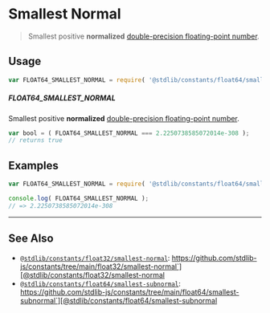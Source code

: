<!--

@license Apache-2.0

Copyright (c) 2018 The Stdlib Authors.

Licensed under the Apache License, Version 2.0 (the "License");
you may not use this file except in compliance with the License.
You may obtain a copy of the License at

   http://www.apache.org/licenses/LICENSE-2.0

Unless required by applicable law or agreed to in writing, software
distributed under the License is distributed on an "AS IS" BASIS,
WITHOUT WARRANTIES OR CONDITIONS OF ANY KIND, either express or implied.
See the License for the specific language governing permissions and
limitations under the License.

-->

# Smallest Normal

> Smallest positive **normalized** [double-precision floating-point number][ieee754].

<section class="usage">

## Usage

```javascript
var FLOAT64_SMALLEST_NORMAL = require( '@stdlib/constants/float64/smallest-normal' );
```

##### FLOAT64_SMALLEST_NORMAL

Smallest positive **normalized** [double-precision floating-point number][ieee754].

```javascript
var bool = ( FLOAT64_SMALLEST_NORMAL === 2.2250738585072014e-308 );
// returns true
```

</section>

<!-- /.usage -->

<section class="examples">

## Examples

<!-- TODO: better example -->

<!-- eslint no-undef: "error" -->

```javascript
var FLOAT64_SMALLEST_NORMAL = require( '@stdlib/constants/float64/smallest-normal' );

console.log( FLOAT64_SMALLEST_NORMAL );
// => 2.2250738585072014e-308
```

</section>

<!-- /.examples -->

<!-- Section for related `stdlib` packages. Do not manually edit this section, as it is automatically populated. -->

<section class="related">

* * *

## See Also

-   [`@stdlib/constants/float32/smallest-normal`][@stdlib/constants/float32/smallest-normal]: https://github.com/stdlib-js/constants/tree/main/float32/smallest-normal`][@stdlib/constants/float32/smallest-normal
-   [`@stdlib/constants/float64/smallest-subnormal`][@stdlib/constants/float64/smallest-subnormal]: https://github.com/stdlib-js/constants/tree/main/float64/smallest-subnormal`][@stdlib/constants/float64/smallest-subnormal

</section>

<!-- /.related -->

<!-- Section for all links. Make sure to keep an empty line after the `section` element and another before the `/section` close. -->

<section class="links">

[ieee754]: http://en.wikipedia.org/wiki/IEEE_754-1985

<!-- <related-links> -->

[@stdlib/constants/float32/smallest-normal]: https://github.com/stdlib-js/constants/tree/main/float32/smallest-normal

[@stdlib/constants/float64/smallest-subnormal]: https://github.com/stdlib-js/constants/tree/main/float64/smallest-subnormal

<!-- </related-links> -->

</section>

<!-- /.links -->
